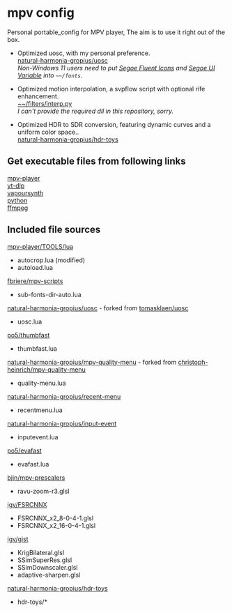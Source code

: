 # mpv config

Personal portable_config for MPV player, The aim is to use it right out of the box.

- Optimized uosc, with my personal preference.  
  [natural-harmonia-gropius/uosc](https://github.com/natural-harmonia-gropius/uosc)  
  _Non-Windows 11 users need to put [Segoe Fluent Icons](https://aka.ms/SegoeFluentIcons) and [Segoe UI Variable](https://aka.ms/SegoeUIVariable) into `~~/fonts`._

- Optimized motion interpolation, a svpflow script with optional rife enhancement.  
  [~~/filters/interp.py](https://github.com/natural-harmonia-gropius/mpv_config/blob/master/portable_config/filters/interp.py)  
  _I can't provide the required dll in this repository, sorry._

- Optimized HDR to SDR conversion, featuring dynamic curves and a uniform color space..  
  [natural-harmonia-gropius/hdr-toys](https://github.com/natural-harmonia-gropius/hdr-toys)

## Get executable files from following links

[mpv-player](https://github.com/shinchiro/mpv-winbuild-cmake/releases)  
[yt-dlp](https://github.com/yt-dlp/yt-dlp/releases)  
[vapoursynth](https://github.com/vapoursynth/vapoursynth/releases)  
[python](https://www.python.org/downloads)  
[ffmpeg](https://www.gyan.dev/ffmpeg/builds/#release-builds)

## Included file sources

[mpv-player/TOOLS/lua](https://github.com/mpv-player/mpv/tree/master/TOOLS/lua)

- autocrop.lua (modified)
- autoload.lua

[fbriere/mpv-scripts](https://github.com/fbriere/mpv-scripts)

- sub-fonts-dir-auto.lua

[natural-harmonia-gropius/uosc](https://github.com/natural-harmonia-gropius/uosc) - forked from [tomasklaen/uosc](https://github.com/darsain/uosc)

- uosc.lua

[po5/thumbfast](https://github.com/po5/thumbfast)

- thumbfast.lua

[natural-harmonia-gropius/mpv-quality-menu](https://github.com/natural-harmonia-gropius/mpv-quality-menu) - forked from [christoph-heinrich/mpv-quality-menu](https://github.com/christoph-heinrich/mpv-quality-menu)

- quality-menu.lua

[natural-harmonia-gropius/recent-menu](https://github.com/natural-harmonia-gropius/recent-menu)

- recentmenu.lua

[natural-harmonia-gropius/input-event](https://github.com/natural-harmonia-gropius/input-event)

- inputevent.lua

[po5/evafast](https://github.com/po5/evafast)

- evafast.lua

[bjin/mpv-prescalers](https://github.com/bjin/mpv-prescalers/tree/master/vulkan/compute)

- ravu-zoom-r3.glsl

[igv/FSRCNNX](https://github.com/igv/FSRCNN-TensorFlow/releases)

- FSRCNNX_x2_8-0-4-1.glsl
- FSRCNNX_x2_16-0-4-1.glsl

[igv/gist](https://gist.github.com/igv)

- KrigBilateral.glsl
- SSimSuperRes.glsl
- SSimDownscaler.glsl
- adaptive-sharpen.glsl

[natural-harmonia-gropius/hdr-toys](https://github.com/natural-harmonia-gropius/hdr-toys)

- hdr-toys/\*
